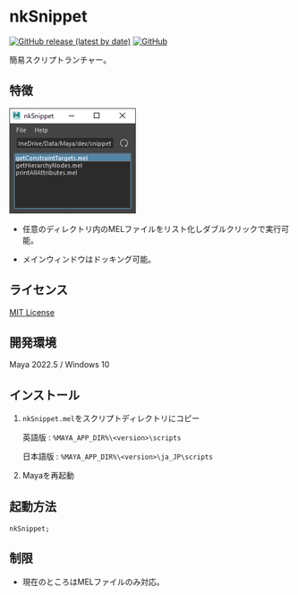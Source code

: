# nkSnippet

[![GitHub release (latest by date)](https://img.shields.io/github/v/release/imaoki/nkSnippet)](https://github.com/imaoki/nkSnippet/releases/latest)
[![GitHub](https://img.shields.io/github/license/imaoki/nkSnippet)](https://github.com/imaoki/nkSnippet/blob/main/LICENSE)

簡易スクリプトランチャー。

## 特徴

![window-main](resource/window-main.png "window-main")

* 任意のディレクトリ内のMELファイルをリスト化しダブルクリックで実行可能。

* メインウィンドウはドッキング可能。

## ライセンス

[MIT License](https://github.com/imaoki/nkSnippet/blob/main/LICENSE)

## 開発環境

Maya 2022.5 / Windows 10

## インストール

01. `nkSnippet.mel`をスクリプトディレクトリにコピー

    英語版
    : `%MAYA_APP_DIR%\<version>\scripts`

    日本語版
    : `%MAYA_APP_DIR%\<version>\ja_JP\scripts`

02. Mayaを再起動

## 起動方法

```mel
nkSnippet;
```

## 制限

* 現在のところはMELファイルのみ対応。
